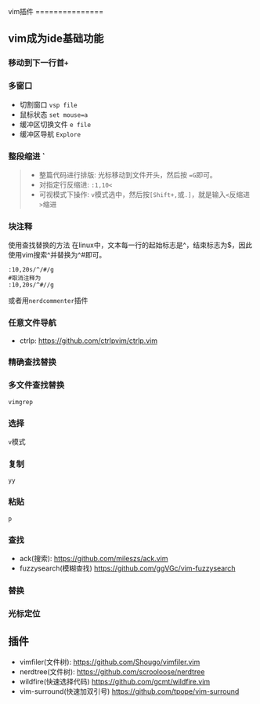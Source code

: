 vim插件 ===============

## vim成为ide基础功能
### 移动到下一行首`+`

### 多窗口
+ 切割窗口 `vsp file`
+ 鼠标状态 `set mouse=a`
+ 缓冲区切换文件 `e file`
+ 缓冲区导航 `Explore`

### 整段缩进 `

>- 整篇代码进行排版: 光标移动到文件开头，然后按 `=G`即可。
>- 对指定行反缩进: `:1,10<`
>- 可视模式下操作: `v`模式选中，然后按`[Shift+,`或`.]`，就是输入`<`反缩进 `>`缩进

### 块注释
使用查找替换的方法 在linux中，文本每一行的起始标志是^，结束标志为$，因此使用vim搜索^并替换为^#即可。
```shell
:10,20s/^/#/g
#取消注释为
:10,20s/^#//g
```

或者用`nerdcommenter`插件

### 任意文件导航
+ ctrlp: https://github.com/ctrlpvim/ctrlp.vim


### 精确查找替换

### 多文件查找替换
`vimgrep`

### 选择
`v`模式

### 复制
`yy`

### 粘贴
`p`

### 查找
+ ack(搜索): https://github.com/mileszs/ack.vim
+ fuzzysearch(模糊查找) https://github.com/ggVGc/vim-fuzzysearch

### 替换

### 光标定位


## 插件
+ vimfiler(文件树): https://github.com/Shougo/vimfiler.vim
+ nerdtree(文件树): https://github.com/scrooloose/nerdtree
+ wildfire(快速选择代码) https://github.com/gcmt/wildfire.vim
+ vim-surround(快速加双引号) https://github.com/tpope/vim-surround



